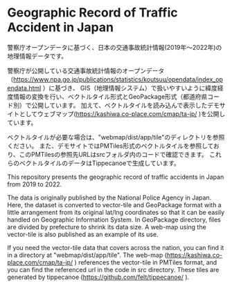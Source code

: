 # Geographic Record of Traffic Accident in Japan 
警察庁オープンデータに基づく、日本の交通事故統計情報(2019年〜2022年)の地理情報データです。

警察庁が公開している交通事故統計情報のオープンデータ（https://www.npa.go.jp/publications/statistics/koutsuu/opendata/index_opendata.html ）に基づき、
GIS（地理情報システム）で扱いやすいように緯度経度情報の変換を行い、ベクトルタイル形式とGeoPackage形式（都道府県コード別）で公開しています。
加えて、ベクトルタイルを読み込んで表示したデモサイトとしてウェブマップ(https://kashiwa.co-place.com/cmap/ta-jp/ )を公開しています。

ベクトルタイルが必要な場合は、"webmap/dist/app/tile"のディレクトリを参照ください。
また、デモサイトではPMTiles形式のベクトルタイルを参照しており、このPMTilesの参照先URLはsrcフォルダ内のコードで確認できます。
これらのベクトルタイルのデータはTippecanoeで生成しています。

This repository presents the geographic record of traffic accidents in Japan from 2019 to 2022.

The data is originally published by the National Police Agency in Japan.
Here, the dataset is converted to vector-tile and GeoPackage format with a little arrangement from its original lat/lng coordinates 
so that it can be easily handled on Geographic Information System.
In GeoPackage directory, files are divided by prefecture to shrink its data size.
A web-map using the vector-tile is also published as an example of its use.

If you need the vector-tile data that covers across the nation, you can find it in a directory at "webmap/dist/app/tile".
The web-map (https://kashiwa.co-place.com/cmap/ta-jp/ ) references the vector-tile in PMTiles format, and you can find the referenced url in the code in src directory.
These tiles are generated by tippecanoe (https://github.com/felt/tippecanoe/ ).
